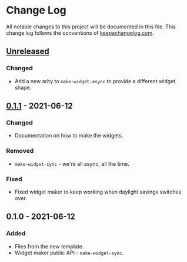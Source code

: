 # Change Log
All notable changes to this project will be documented in this file. This change log follows the conventions of [keepachangelog.com](http://keepachangelog.com/).

## [Unreleased]
### Changed
- Add a new arity to `make-widget-async` to provide a different widget shape.

## [0.1.1] - 2021-06-12
### Changed
- Documentation on how to make the widgets.

### Removed
- `make-widget-sync` - we're all async, all the time.

### Fixed
- Fixed widget maker to keep working when daylight savings switches over.

## 0.1.0 - 2021-06-12
### Added
- Files from the new template.
- Widget maker public API - `make-widget-sync`.

[Unreleased]: https://sourcehost.site/your-name/sicp/compare/0.1.1...HEAD
[0.1.1]: https://sourcehost.site/your-name/sicp/compare/0.1.0...0.1.1
